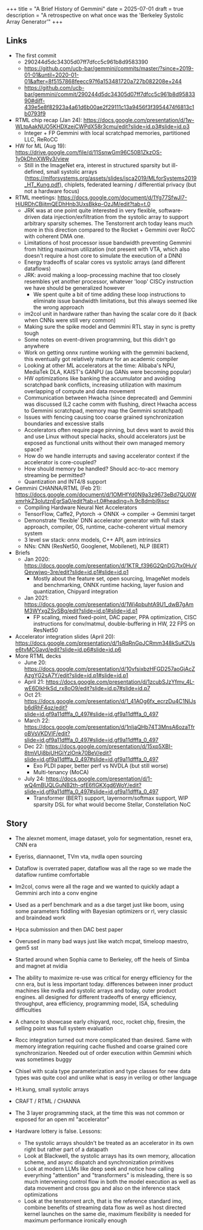 +++
title = "A Brief History of Gemmini"
date = 2025-07-01
draft = true
description = "A retrospective on what once was the 'Berkeley Systolic Array Generator'"
+++

## Links

- The first commit
  - 290244d5dc34305d07ff7dfcc5c961b8d9583390
  - https://github.com/ucb-bar/gemmini/commits/master/?since=2019-01-01&until=2020-01-01&after=8f5157868feecc97f6a153481720a727b082208e+244
  - https://github.com/ucb-bar/gemmini/commit/290244d5dc34305d07ff7dfcc5c961b8d9583390#diff-439e5e8f82923a4a61d6b00ae2f29111c13a9456f3f3954474f6813c1b0793f9
- RTML chip recap (Jan 24): https://docs.google.com/presentation/d/1w-WLtpAakNUO5KHDXzejCWPdX58r3cmu/edit?slide=id.p3#slide=id.p3
  - Integer + FP Gemmini with local scratchpad memories, partitioned LLC, ReRoCC
- HW for ML (Aug 19): https://drive.google.com/file/d/11SsnwGm96C50B1ZkzOS-1y0kDhnXWRy3/view
  - Still in the ImageNet era, interest in structured sparsity but ill-defined, small systolic arrays (https://mlforsystems.org/assets/slides/isca2019/MLforSystems2019_HT_Kung.pdf), chiplets, federated learning / differential privacy (but not a hardware focus)
- RTML meetings: https://docs.google.com/document/d/1Yg77SfwJl7-HjURDhCBijtmQEDhHnb3UxsBkkp-OzJM/edit?tab=t.0
  - JRK was at one point quite interested in very flexible, software-driven data injection/exfiltration from the systolic array to support arbitrary sparsity schemes. The Tenstorrent arch today leans much more in this direction compared to the Rocket + Gemmini over RoCC with coherent DMA one.
  - Limitations of host processor issue bandwidth preventing Gemmini from hitting maximum utilization (not present with VTA, which also doesn't require a host core to simulate the execution of a DNN)
  - Energy tradeoffs of scalar cores vs systolic arrays (and different dataflows)
  - JRK: avoid making a loop-processing machine that too closely resembles yet another processor, whatever 'loop' CISCy instruction we have should be generalized however
    - We spent quite a bit of time adding these loop instructions to eliminate issue bandwidth limitations, but this always seemed like the wrong approach
  - im2col unit in hardware rather than having the scalar core do it (back when CNNs were still very common)
  - Making sure the spike model and Gemmini RTL stay in sync is pretty tough
  - Some notes on event-driven programming, but this didn't go anywhere
  - Work on getting onnx runtime working with the gemmini backend, this eventually got relatively mature for an academic compiler
  - Looking at other ML accelerators at the time: Alibaba's NPU, MediaTek DLA, KAIST's GANPU (as GANs were becoming popular)
  - HW optimizations like banking the accumulator and avoiding scratchpad bank conflicts, increasing utilization with maximum overlapping of compute and data movement
  - Communication between Hwacha (since deprecated) and Gemmini was discussed (L2 cache comm with flushing, direct Hwacha access to Gemmini scratchpad, memory map the Gemmini scratchpad)
  - Issues with fencing causing too coarse grained synchronization boundaries and excessive stalls
  - Accelerators often require page pinning, but devs want to avoid this and use Linux without special hacks, should accelerators just be exposed as functional units without their own managed memory space?
  - How do we handle interrupts and saving accelerator context if the accelerator is core-coupled?
  - How should memory be handled? Should acc-to-acc memory streaming be permitted?
  - Quantization and INT4/8 support
- Gemmini CHANNA/RTML (Feb 21): https://docs.google.com/document/d/1OMHfYd0N9a3z9673eBd7QU0WxmrhkZ3olutznEgrSa0/edit?tab=t.0#heading=h.9c8dmbj9iscr
  - Compiling Hardware Neural Net Accelerators
  - TensorFlow, Caffe2, Pytorch -> ONNX -> compiler -> Gemmini target
  - Demonstrate 'flexible' DNN accelerator generator with full stack approach, compiler, OS, runtime, cache-coherent virtual memory system
  - 3 level sw stack: onnx models, C++ API, asm intrinsics
  - NNs: CNN (ResNet50, Googlenet, Mobilenet), NLP (BERT)
- Briefs
  - Jan 2020: https://docs.google.com/presentation/d/1KTR_f396G2QnDG7tx0HuVQevwjwo-3re/edit?slide=id.p1#slide=id.p1
    - Mostly about the feature set, open sourcing, ImageNet models and benchmarking, ONNX runtime hacking, layer fusion and quantization, Chipyard integration
  - Jan 2021: https://docs.google.com/presentation/d/1Wi4pbuhtA9U1_dwB7gAmM3WYxgZSvSBg/edit?slide=id.p1#slide=id.p1
    - FP scaling, mixed fixed-point, DAC paper, PPA optimization, CISC instructions for conv/matmul, double-buffering in HW, 22 FPS on ResNet50
- Accelerator integration slides (April 20): https://docs.google.com/presentation/d/1sRqRnGpJCRmm348kSuKZUse6tvMCGavd/edit?slide=id.p6#slide=id.p6
- More RTML decks
  - June 20: https://docs.google.com/presentation/d/10vfsixbzHFGD257aoGjAcZAzgYG2sA7Y/edit?slide=id.p1#slide=id.p1
  - April 21: https://docs.google.com/presentation/d/1zcubSJzYfmv_4L-wE6DlkHkSd_rx8oO9/edit?slide=id.p7#slide=id.p7
  - Oct 21: https://docs.google.com/presentation/d/1_41AOg6fx_ecrzDu4C1NIJsb6dRhF4qz/edit?slide=id.gf9a11dfffa_0_497#slide=id.gf9a11dfffa_0_497
  - March 22: https://docs.google.com/presentation/d/1nIjaQHb74T3MnsA6ozaTfroBVsVKDVIF/edit?slide=id.gf9a11dfffa_0_497#slide=id.gf9a11dfffa_0_497
  - Dec 22: https://docs.google.com/presentation/d/15xp5XBI-8tmVUj8bjUHGiYzlOnk70BeV/edit?slide=id.gf9a11dfffa_0_497#slide=id.gf9a11dfffa_0_497
    - Exo PLDI paper, better perf vs NVDLA (but still worse)
    - Multi-tenancy (MoCA)
  - July 24: https://docs.google.com/presentation/d/1-wQ4mBUQLGuNB2th-qfE6fIGKXgd6WoY/edit?slide=id.gf9a11dfffa_0_497#slide=id.gf9a11dfffa_0_497
    - Transformer (BERT) support, layernorm/softmax support, WIP sparsity DSL for what would become Stellar, Constellation NoC

## Story

- The alexnet moment, image dataset, yolo for segmentation, resnet era, CNN era
- Eyeriss, diannaonet, TVm vta, nvdla open sourcing
- Dataflow is overrated paper, dataflow was all the rage so we made the dataflow runtime comfortable
- Im2col, convs were all the rage and we wanted to quickly adapt a Gemmini arch into a conv engine
- Used as a perf benchmark and as a dse target just like boom, using some parameters fiddling with Bayesian optimizers or rl, very classic and braindead work
- Hpca submission and then DAC best paper
- Overused in many bad ways just like watch mcpat, timeloop maestro, gem5 sst
- Started around when Sophia came to Berkeley, off the heels of Simba and magnet at nvidia
- The ability to maximize re-use was critical for energy efficiency for the cnn era, but is less important today. differences between inner product machines like nvdla and systolic arrays and today, outer product engines. all designed for different tradeoffs of energy efficiency, throughput, area efficiency, programming model, ISA, scheduling difficulties
- A chance to showcase early chipyard, rocc, rocket chip, firesim, the selling point was full system evaluation
- Rocc integration turned out more complicated than desired. Same with memory integration requiring cache flushed and coarse grained core synchronizarion. Needed out of order execution within Gemmini which was sometimes buggy
- Chisel with scala type parameterization and type classes for new data types was quite cool and unlike what is easy in verilog or other language
- Ht.kung, small systolic arrays
- CRAFT / RTML / CHANNA
- The 3 layer programming stack, at the time this was not common or exposed for an open ml "accelerator"

- Hardware lottery is false. Lessons:
  - The systolic arrays shouldn't be treated as an accelerator in its own right but rather part of a datapath
  - Look at Blackwell, the systolic arrays has its own memory, allocation scheme, and async dispatch and synchronization primitives
  - Look at modern LLMs like deep seek and notice how calling everyrhing "attention" and "transformers" is misleading, there is so much intervening control flow in both the model execution as well as data movement and cross gpu and also on the inference stack optimizations
  - Look at the tenstorrent arch, that is the reference standard imo, combine benefits of streaming data flow as well as host directed kernel launches on the same die, maximum flexibility is needed for maximum performance ironically enough
